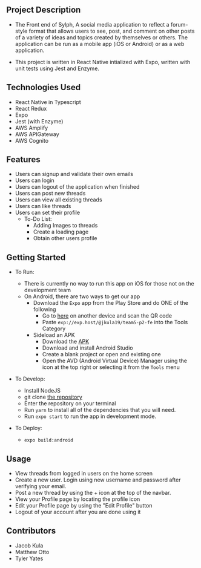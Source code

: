Project Description
---
   
*  The Front end of Sylph, A social media application to reflect a forum-style format that allows 
    users to see, post, and comment on other posts of a variety of ideas and topics created by 
    themselves or others. The application can be run as a mobile app (iOS or Android) or as a 
    web application.

*  This project is written in React Native intialized with Expo, written with unit tests 
    using Jest and Enzyme.

Technologies Used
--- 
*  React Native in Typescript
*  React Redux
*  Expo
*  Jest (with Enzyme)
*  AWS Amplify
*  AWS APIGateway
*  AWS Cognito

Features
---
    
-   Users can signup and validate their own emails
-   Users can login
-   Users can logout of the application when finished
-   Users can post new threads
-   Users can view all existing threads
-   Users can like threads
-   Users can set their profile
    -   To-Do List:    
        -   Adding Images to threads
        -   Create a loading page
        -   Obtain other users profile

Getting Started
---
-   To Run:
    - There is currently no way to run this app on iOS for those not on the development team
    - On Android, there are two ways to get our app
        - Download the `Expo` app from the Play Store and do ONE of the following
            - Go to [here](https://expo.io/@jkula19/team5-p2-fe) on another device and scan the QR code
            - Paste `exp://exp.host/@jkula19/team5-p2-fe` into the Tools Category
        - Sideload an APK
            - Download the [APK](https://expo.io/artifacts/d5f29035-9500-4d0a-9757-5a9e197061c1)
            - Download and install Android Studio
            - Create a blank project or open and existing one
            - Open the AVD (Android Virtual Device) Manager using the icon at the top right or selecting it from the `Tools` menu
    
-   To Develop:
    
    -   Install NodeJS
    -   git clone [the repository](https://github.com/RevatureRobert/team-5-p2-fe.git)
    -   Enter the repository on your terminal
    -   Run `yarn` to install all of the dependencies that you will need.
    -   Run `expo start` to run the app in development mode.
    
-   To Deploy:
    -   `expo build:android`

Usage
---
-  View threads from logged in users on the home screen
-  Create a new user. Login using new username and password after verifying your email.
-  Post a new thread by using the + icon at the top of the navbar.
-  View your Profile page by locating the profile icon
-  Edit your Profile page by using the "Edit Profile" button
-  Logout of your account after you are done using it

Contributors
---
-  Jacob Kula
-  Matthew Otto
-  Tyler Yates